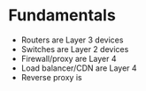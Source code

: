# Fundamentals

* Routers are Layer 3 devices
* Switches are Layer 2 devices
* Firewall/proxy are Layer 4
* Load balancer/CDN are Layer 4
* Reverse proxy is

